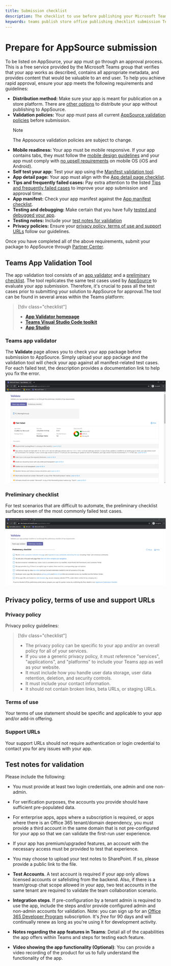 ```yaml
---
title: Submission checklist 
description: The checklist to use before publishing your Microsoft Teams app to AppSource
keywords: teams publish store office publishing checklist submission Teams apps appsource validation
---
```

# Prepare for AppSource submission  

To be listed on AppSource, your app must go through an approval process. This is a free service provided by the Microsoft Teams group that verifies that your app works as described, contains all appropriate metadata, and provides content that would be valuable to an end user. To help you achieve rapid approval, ensure your app meets the following requirements and guidelines:

* **Distribution method:** Make sure your app is meant for publication on a store platform. There are [other options](../../overview.md) to distribute your app without publishing to AppSource.
* **Validation policies:** Your app must pass all current [AppSource validation policies](https://docs.microsoft.com/legal/marketplace/certification-policies#1140-teams) before submission. 
  > [!NOTE] 
  > The Appsource validation policies are subject to change.
* **Mobile readiness:** Your app must be mobile responsive. If your app contains tabs, they must follow the [mobile design guidelines](~/tabs/design/tabs-mobile.md) and your app must comply with [no upsell requirements](~/concepts/deploy-and-publish/appsource/prepare/frequently-failed-cases.md#-mobile-responsiveness-no-direct-upsell-or-payment) on mobile OS (iOS and Android).
* **Self test your app:** Test your app using the [Manifest validation tool](#teams-app-validation-tool).
* **App detail page:** Your app must align with the  [App detail page checklist](detail-page-checklist.md).
* **Tips and frequently failed cases:** Pay extra attention to the listed [Tips and frequently failed cases](frequently-failed-cases.md)  to improve your app submission and approval time.
* **App manifest:** Check your app manifest against the [App manifest checklist](app-manifest-checklist.md).
* **Testing and debugging:** Make certain that you have fully [tested and debugged your app](../../../build-and-test/debug.md).
* **Testing notes:** Include your [test notes for validation](#test-notes-for-validation)
* **Privacy policies:** Ensure your [privacy policy, terms of use and support URLs](#privacy-policy-terms-of-use-and-support-urls) follow our guidelines.

Once you have completed all of the above requirements, submit your package to AppSource through [Partner Center](/office/dev/store/use-partner-center-to-submit-to-appsource).

## Teams App Validation Tool

The app validation tool consists of an [app validator](#teams-app-validator) and a [preliminary checklist](#preliminary-checklist). The tool replicates the same test cases used by [AppSource](/office/dev/store/submit-to-appsource-via-partner-center) to evaluate your app submission. Therefore,  it's crucial to pass all the test cases prior to submitting your solution to AppSource for approval.The tool can be found in several areas within the Teams platform:

> [!div class="checklist"]
>
> * [**App Validator homepage**](https://dev.teams.microsoft.com/appvalidation.html)
> * [**Teams Visual Studio Code toolkit**](/toolkit/visual-studio-code-overview.md)
> * [**App Studio**](/concepts/build-and-test/app-studio-overview.md)

### Teams app validator

The **Validate** page allows you to check your app package before submission to AppSource. Simply upload your app package and the validation tool will check your app against all manifest-related test cases. For each failed test, the description provides a documentation link to help you fix the error.

![Validation tool](../../../../assets/images/validation-tool/validator.png)

### Preliminary checklist

For test scenarios that are difficult to automate, the preliminary checklist surfaces seven of the most commonly failed test cases.

![Preliminary checklist](../../../../assets/images/validation-tool/preliminary-checklist.png)

## Privacy policy, terms of use and support URLs

### Privacy policy

Privacy policy guidelines:

> [!div class="checklist"]
>
> * The privacy policy can be specific to your app and/or an overall policy for all of your services.
> * If you use a generic privacy policy, it must reference "services", "applications", and "platforms" to include your Teams app as well as your website.
> * It must include how you handle user data storage, user data retention, deletion, and security controls.
> * It must include your contact information.
> * It should not contain broken links, beta URLs, or staging URLs.

### Terms of use

Your terms of use statement should be specific and applicable to your app and/or add-in offering.

### Support URLs

Your support URLs should not require authentication or login credential to contact you for any issues with your app.

## Test notes for validation

Please include the following:

* You must provide at least two login credentials, one admin and one non-admin.

* For verification purposes, the accounts you provide should have sufficient pre-populated data.

* For enterprise apps, apps where a subscription is required, or apps where there is an Office 365 tenant/domain dependency, you must provide a third account in the same domain that is not pre-configured for your app so that we can validate the first-run user experience.

* If your app has premium/upgraded features, an account with the necessary access must be provided to test that experience.

* You may choose to upload your test notes to SharePoint. If so, please provide a public link to the file.

* **Test Accounts**. A test account is required if your app only allows licensed accounts or safelisting from the backend. Also, if there is a team/group chat scope allowed in your app,  two test accounts in the same tenant are required to validate the team collaboration scenario.

* **Integration steps**. If pre-configuration by a tenant admin is required to use the app, include the steps and/or provide configured admin and non-admin accounts for validation. Note: you can sign up for an [Office 365 Developer Program](https://developer.microsoft.com/microsoft-365/dev-program) subscription. It's *free* for 90 days and will continually renew as long as you're using it for development activity.

* **Notes regarding the app features in Teams**: Detail all of the capabilities the app offers within Teams and steps for testing each feature.

* **Video showing the app functionality (Optional)**: You can provide a video recording of the product for us to fully understand the functionality of the app.
